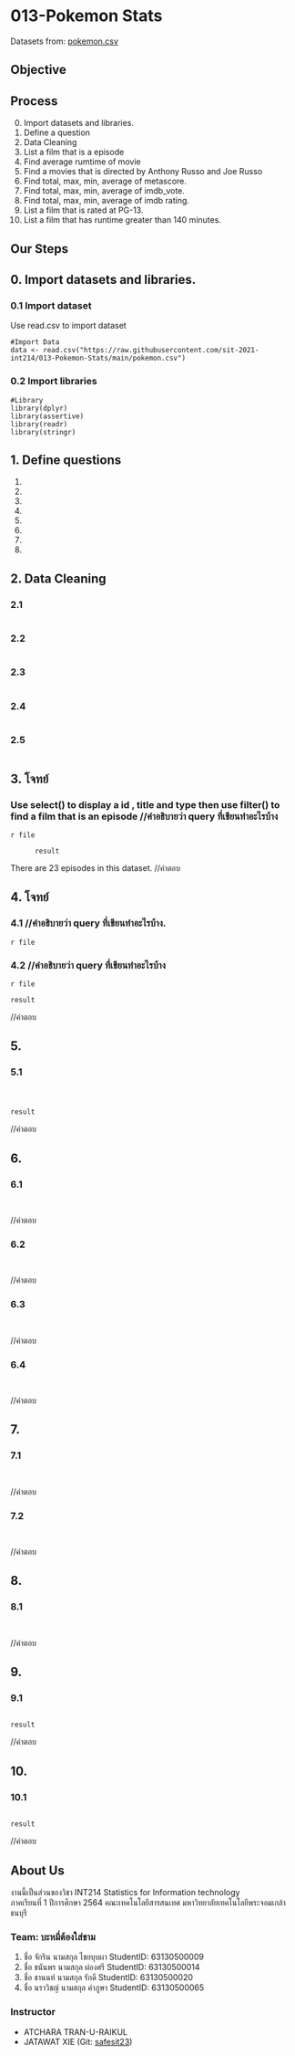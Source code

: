# 013-Pokemon Stats
Datasets from: [pokemon.csv](https://www.kaggle.com/shubhamchambhare/pokemons-and-there-stats?select=pokemon.csv)

## Objective

## Process
0. Import datasets and libraries.
1. Define a question
2. Data Cleaning
3. List a film that is a episode
4. Find average rumtime of movie
5. Find a movies that is directed by Anthony Russo and Joe Russo
6. Find total, max, min, average of metascore.
7. Find total, max, min, average of imdb_vote.
8. Find total, max, min, average of imdb rating.
9. List a film that is rated at PG-13.
10. List a film that has runtime greater than 140 minutes.

## Our Steps

## 0. Import datasets and libraries.

### 0.1 Import dataset
Use read.csv to import dataset
```
#Import Data
data <- read.csv("https://raw.githubusercontent.com/sit-2021-int214/013-Pokemon-Stats/main/pokemon.csv")
```

### 0.2 Import libraries
```
#Library
library(dplyr)
library(assertive)
library(readr)
library(stringr)
```

## 1. Define questions

1. 
2. 
3. 
4. 
5. 
6. 
7. 
8. 

## 2. Data Cleaning 

### 2.1 
```

```

### 2.2 
```

```
### 2.3 
```

```

### 2.4 
```

```

### 2.5 
```

```


## 3. โจทย์

### Use select() to display a id , title and type then use filter() to find a film that is an episode //คำอธิบายว่า query ที่เขียนทำอะไรบ้าง
```
r file
```

```
      result
```

There are 23 episodes in this dataset. //คำตอบ

## 4. โจทย์

### 4.1 //คำอธิบายว่า query ที่เขียนทำอะไรบ้าง.
```
r file
```

### 4.2 //คำอธิบายว่า query ที่เขียนทำอะไรบ้าง
```
r file
```

```
result
```

//คำตอบ

## 5. 

### 5.1 
```

```

### 
```

```

```
result
```

//คำตอบ

## 6. 

### 6.1
```

```

```

```

//คำตอบ

### 6.2 
```

```

```

```

//คำตอบ

### 6.3 
```

```

```

```

//คำตอบ

### 6.4 
```

```

```

```

//คำตอบ

## 7. 

### 7.1 
```

```

```

```

//คำตอบ

### 7.2 
```

```

```

```
//คำตอบ

## 8. 

### 8.1 
```

```

```
```

//คำตอบ

## 9. 

### 9.1 
```

```

```
result
```

//คำตอบ

## 10. 

### 10.1 
```

```

```
result
```

//คำตอบ

## About Us
งานนี้เป็นส่วนของวิชา INT214 Statistics for Information technology <br/> ภาคเรียนที่ 1 ปีการศึกษา 2564 คณะเทคโนโลยีสารสนเทศ มหาวิทยาลัยเทคโนโลยีพระจอมเกล้าธนบุรี
### Team: บะหมี่ต้องใส่ชาม
1. ชื่อ จักริน นามสกุล ไชยบุบผา    StudentID: 63130500009
2. ชื่อ ชนันพร นามสกุล ผ่องศรี    StudentID: 63130500014
3. ชื่อ ชานนท์ นามสกุล รักดี    StudentID: 63130500020
4. ชื่อ นราวิชญ์ นามสกุล คำภูษา    StudentID: 63130500065

### Instructor
- ATCHARA TRAN-U-RAIKUL
- JATAWAT XIE (Git: [safesit23](https://github.com/safesit23))




